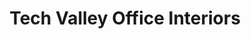 ---
title: "Tech Valley Office Interiors"
url: /cohoes/tech-valley-office-interiors/
shop: Möbel
---